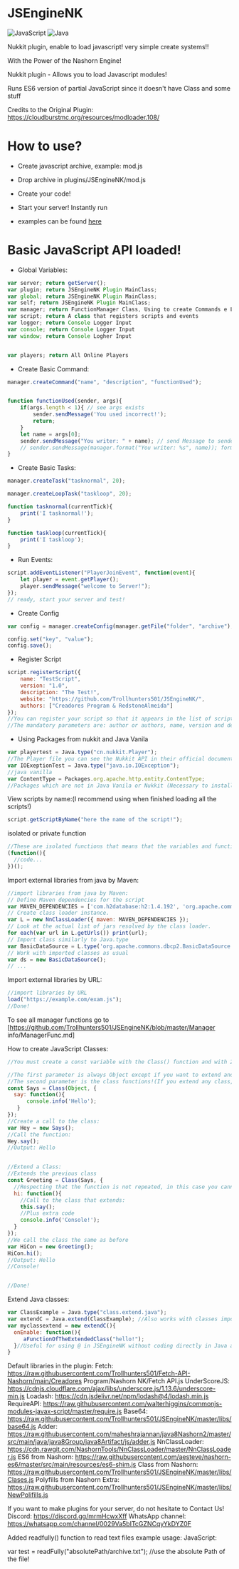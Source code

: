 # JSEngineNK
![JavaScript](https://img.shields.io/badge/JAVASCRIPT-grey?logo=Javascript) ![Java](https://img.shields.io/badge/java-%23ED8B00.svg?style=for-the-badge&logo=openjdk&logoColor=white)

Nukkit plugin, enable to load javascript! very simple create systems!!

With the Power of the Nashorn Engine!

Nukkit plugin - Allows you to load Javascript modules!

Runs ES6 version of partial JavaScript since it doesn't have Class and some stuff

Credits to the Original Plugin: https://cloudburstmc.org/resources/modloader.108/

# How to use?
- Create javascript archive, example: mod.js
- Drop archive in plugins/JSEngineNK/mod.js
- Create your code!
- Start your server! Instantly run

- examples can be found [here](https://github.com/Trollhunters501/JSEngineNK/tree/master/examples)

# Basic JavaScript API loaded!
- Global Variables:
```javascript
var server; return getServer();
var plugin; return JSEngineNK Plugin MainClass;
var global; return JSEngineNK Plugin MainClass;
var self; return JSEngineNK Plugin MainClass;
var manager; return FunctionManager Class, Using to create Commands e Loops
var script; return A class that registers scripts and events
var logger; return Console Logger Input
var console; return Console Logger Input
var window; return Console Logher Input


var players; return All Online Players
```

- Create Basic Command:
```javascript
manager.createCommand("name", "description", "functionUsed");


function functionUsed(sender, args){
    if(args.length < 1){ // see args exists
        sender.sendMessage('You used incorrect!');
        return;
    }
    let name = args[0];
    sender.sendMessage("You writer: " + name); // send Message to sender
    // sender.sendMessage(manager.format("You writer: %s", name)); format your message
}
```

- Create Basic Tasks:
```javascript
manager.createTask("tasknormal", 20);

manager.createLoopTask("taskloop", 20);

function tasknormal(currentTick){
    print('I tasknormal!');
}

function taskloop(currentTick){
    print('I taskloop');
}
```

- Run Events:
```javascript
script.addEventListener("PlayerJoinEvent", function(event){
    let player = event.getPlayer();
    player.sendMessage("welcome to Server!");
});
// ready, start your server and test!
```

- Create Config
```javascript
var config = manager.createConfig(manager.getFile("folder", "archive"), 2); // 2 = Config.YAML

config.set("key", "value");
config.save();
```

- Register Script
```javascript
script.registerScript({
    name: "TestScript",
    version: "1.0",
    description: "The Test!",
    website: "https://github.com/Trollhunters501/JSEngineNK/",
    authors: ["Creadores Program & RedstoneAlmeida"]
});
//You can register your script so that it appears in the list of scripts with the command /scripts or also with the command /version script or /ver script
//The mandatory parameters are: author or authors, name, version and description optional: website
```

- Using Packages from nukkit and Java Vanila
```javascript
var playertest = Java.type("cn.nukkit.Player");
//The Player file you can see the Nukkit API in their official documentation on how to use the files! (I recommend using hard to replicate variables as another script may use the same variable)
var IOExeptionTest = Java.type("java.io.IOException");
//java vanilla
var ContentType = Packages.org.apache.http.entity.ContentType;
//Packages which are not in Java Vanila or Nukkit (Necessary to install the Packages )
```

View scripts by name:(I recommend using when finished loading all the scripts!)
```javascript
script.getScriptByName("here the name of the script!");
```

isolated or private function
```javascript
//These are isolated functions that means that the variables and functions inside it cannot be executed and neither can events nor tasks be registered!
(function(){
  //code...
})();
```

Import external libraries from java by Maven:
```javascript
//import libraries from java by Maven:
// Define Maven dependencies for the script
var MAVEN_DEPENDENCIES = ['com.h2database:h2:1.4.192', 'org.apache.commons:commons-dbcp2:2.1.1'];
// Create class loader instance.
var L = new NnClassLoader({ maven: MAVEN_DEPENDENCIES });
// Look at the actual list of jars resolved by the class loader.
for each(var url in L.getUrls()) print(url);
// Import class similarly to Java.type
var BasicDataSource = L.type('org.apache.commons.dbcp2.BasicDataSource');
// Work with imported classes as usual
var ds = new BasicDataSource();
// ...
```
Import external libraries by URL:
```javascript
//import libraries by URL
load("https://example.com/exam.js");
//Done!
```
To see all manager functions go to [https://github.com/Trollhunters501/JSEngineNK/blob/master/Manager info/ManagerFunc.md]

How to create JavaScript Classes:
```javascript
//You must create a const variable with the Class() function and with 2 parameters The name of the variable will be the name of your class!

//The first parameter is always Object except if you want to extend another JavaScript class In that case just change Object to the name of the class (The class should have already been established)
//The second parameter is the class functions!(If you extend any class, for no reason do you give your functions the same name as the extended classes (The JavaScript engine gets confused and crashes))
const Says = Class(Object, {
  say: function(){
      console.info('Hello');
   }
});
//Create a call to the class:
var Hey = new Says();
//Call the function:
Hey.say();
//Output: Hello


//Extend a Class:
//Extends the previous class
const Greeting = Class(Says, {
  //Respecting that the function is not repeated, in this case you cannot repeat say()
  hi: function(){
    //Call to the class that extends:
    this.say();
    //Plus extra code
    console.info('Console!');
  }
});
//We call the class the same as before
var HiCon = new Greeting();
HiCon.hi();
//Output: Hello
//Console!


//Done!
```

Extend Java classes:
```js
var ClassExample = Java.type("class.extend.java");
var extendC = Java.extend(ClassExample); //Also works with classes imported with the Nnclassloader library
var myclassextend = new extendC(){
  onEnable: function(){
     aFunctionOfTheExtendedClass("hello!");
  }//Useful for using @ in JSEngineNK without coding directly in Java and leaving your class empty!
}
```

Default libraries in the plugin:
Fetch: https://raw.githubusercontent.com/Trollhunters501/Fetch-API-Nashorn/main/Creadores Program/Nashorn NK/Fetch API.js
UnderScoreJS: https://cdnjs.cloudflare.com/ajax/libs/underscore.js/1.13.6/underscore-min.js
Loadash: https://cdn.jsdelivr.net/npm/lodash@4/lodash.min.js
RequireAPI: https://raw.githubusercontent.com/walterhiggins/commonjs-modules-javax-script/master/require.js
Base64: https://raw.githubusercontent.com/Trollhunters501/JSEngineNK/master/libs/base64.js
Adder: https://raw.githubusercontent.com/maheshrajannan/java8Nashorn2/master/src/main/java/java8Group/java8Artifact/js/adder.js
NnClassLoader: https://cdn.rawgit.com/NashornTools/NnClassLoader/master/NnClassLoader.js
ES6 from Nashorn: https://raw.githubusercontent.com/aesteve/nashorn-es6/master/src/main/resources/es6-shim.js
Class from Nashorn: https://raw.githubusercontent.com/Trollhunters501/JSEngineNK/master/libs/Clases.js
Polyfills from Nashorn Extra: https://raw.githubusercontent.com/Trollhunters501/JSEngineNK/master/libs/NewPolifills.js

If you want to make plugins for your server, do not hesitate to Contact Us!
Discord: https://discord.gg/mrmHcwxXff
WhatsApp channel: https://whatsapp.com/channel/0029Va5bITcGZNCqyYkDYZ0F

Added readfully() function to read text files example usage:
JavaScript:

var test = readFully("absolutePath/archive.txt"); //use the absolute Path of the file!
